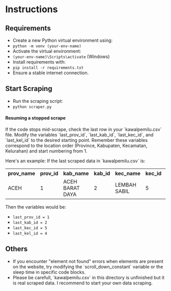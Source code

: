 <!DOCTYPE html>
<html lang="en">
<!-- <head>
  <meta charset="UTF-8">
  <meta name="viewport" content="width=device-width, initial-scale=1.0">
  <title>Instructions</title>
  <style>
    body {
      font-family: verdana, sans-serif;
      line-height: 1.5;
    }
    h1, h2 {
      margin-top: 1em;
      margin-bottom: 0.5em;
    }
    h1 {
      font-size: 1.5rem;
    }
    h2 {
      font-size: 1.25rem;
    }
    ul {
      list-style: disc;
      padding-left: 1.5em;
    }
    li {
      margin-bottom: 0.25em;
    }
    code {
      font-family: monospace;
      padding: 0.25em;
      background-color: #eee;
    }
    table {
      border-collapse: collapse;
      width: 100%;
    }
    th, td {
      padding: 0.5em;
      border: 1px solid #ddd;
    }
    .info {
      font-style: italic;
      margin-top: 0.5em;
    }
  </style>
</head> -->
<body>
  <h1>Instructions</h1>

  <h2>Requirements</h2>
  <ul>
    <li>Create a new Python virtual environment using:</li>
    <li><code>python -m venv (your-env-name)</code></li>
    <li>Activate the virtual environment:</li>
    <li><code>(your-env-name)\Scripts\activate</code> (Windows)</li>
    <li>Install requirements with:</li>
    <li><code>pip install -r requirements.txt</code></li>
    <li>Ensure a stable internet connection.</li>
  </ul>

  <h2 id="start-scraping">Start Scraping</h2>
  <ul>
    <li>Run the scraping script:</li>
    <li><code>python scraper.py</code></li>
  </ul>

  <div class="info">
    <h4>Resuming a stopped scrape</h4>
    <p>If the code stops mid-scrape, check the last row in your `kawalpemilu.csv` file. Modify the variables `last_prov_id`, `last_kab_id`, `last_kec_id`, and `last_kel_id` to the desired starting point. Remember these variables correspond to the location order (Province, Kabupaten, Kecamatan, Kelurahan) and start numbering from 1.</p>
    <p>Here's an example: If the last scraped data in `kawalpemilu.csv` is:</p>
    <table>
      <tr>
        <th>prov_name</th>
        <th>prov_id</th>
        <th>kab_name</th>
        <th>kab_id</th>
        <th>kec_name</th>
        <th>kec_id</th>
        <th>kel_name</th>
        <th>kel_id</th>
        <th>...</th>
      </tr>
      <tr>
        <td>ACEH</td>
        <td>1</td>
        <td>ACEH BARAT DAYA</td>
        <td>2</td>
        <td>LEMBAH SABIL</td>
        <td>5</td>
        <td>GEULANGGANG BATEE</td>
        <td>3</td>
        <td>...</td>
      </tr>
    </table>
    <p>Then the variables would be:</p>
    <ul>
      <li><code>last_prov_id = 1</code></li>
      <li><code>last_kab_id = 2</code></li>
      <li><code>last_kec_id = 5</code></li>
      <li><code>last_kel_id = 4</code></li>
    </ul>
  </div>

  <h2 id="others">Others</h2>
  <ul>
    <li>If you encounter "element not found" errors when elements are present on the website, try modifying the `scroll_down_constant` variable or the sleep time in specific code blocks.</li>
    <li>Please be carefull, `kawalpemilu.csv` in this directory is unfinished but it is real scraped data. I recommend to start your own data scraping.</li>
  </ul>
</body>
</html>